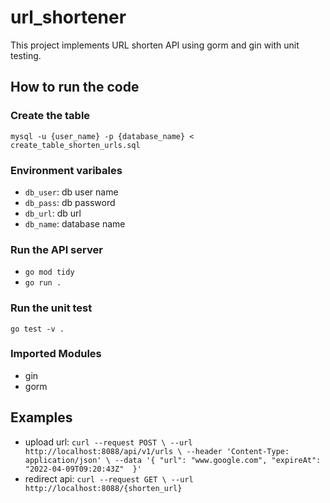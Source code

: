 # url_shortener
This project implements URL shorten API using gorm and gin with unit testing.

## How to run the code

### Create the table
`mysql -u {user_name} -p {database_name} < create_table_shorten_urls.sql`

### Environment varibales
- `db_user`: db user name
- `db_pass`: db password
- `db_url`: db url
- `db_name`: database name

### Run the API server
- `go mod tidy`
- `go run .`

### Run the unit test
`go test -v .`

### Imported Modules
- gin
- gorm


## Examples
- upload url: `curl --request POST \
  --url http://localhost:8088/api/v1/urls \
  --header 'Content-Type: application/json' \
  --data '{
		"url": "www.google.com",
	"expireAt": "2022-04-09T09:20:43Z" 
}'`
- redirect api: `curl --request GET \
  --url http://localhost:8088/{shorten_url}`